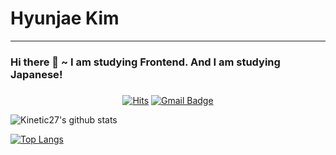 
# Hyunjae Kim
----------------

### Hi there 👋 ~ I am studying **Frontend**. And I am studying **Japanese**!
### 

  <div align=center>
  
  [![Hits](https://hits.seeyoufarm.com/api/count/incr/badge.svg?url=https://github.com/NapolDeveloper)](https://hits.seeyoufarm.com) 
  [![Gmail Badge](https://img.shields.io/badge/Gmail-d14836?style=flat-square&logo=Gmail&logoColor=white&link=mailto:loma1016@gmail.com)](mailto:loma1016@gmail.com)
  </div>	

![Kinetic27's github stats](https://github-readme-stats.vercel.app/api?username=NapolDeveloper&show_icons=true&theme=dracula)  

[![Top Langs](https://github-readme-stats.vercel.app/api/top-langs/?username=NapolDeveloper&layout=compact)](https://github.com/anuraghazra/github-readme-stats)
  <div align=center>
  


  </div>	
<!--
**NapolDeveloper/NapolDeveloper** is a ✨ _special_ ✨ repository because its `README.md` (this file) appears on your GitHub profile.

Here are some ideas to get you started:

- 🔭 I’m currently working on ...
- 🌱 I’m currently learning ...
- 👯 I’m looking to collaborate on ...
- 🤔 I’m looking for help with ...
- 💬 Ask me about ...
- 📫 How to reach me: ...
- 😄 Pronouns: ...
- ⚡ Fun fact: ...
-->
